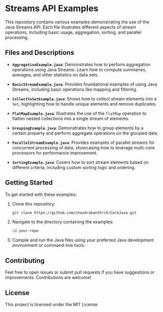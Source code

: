 # Streams API Examples

This repository contains various examples demonstrating the use of the Java Streams API. Each file illustrates different aspects of stream operations, including basic usage, aggregation, sorting, and parallel processing.

## Files and Descriptions

- **`AggregationExample.java`**: Demonstrates how to perform aggregation operations using Java Streams. Learn how to compute summaries, averages, and other statistics on data sets.

- **`BasicStreamExample.java`**: Provides foundational examples of using Java Streams, including basic operations like mapping and filtering.

- **`CollectToSetExample.java`**: Shows how to collect stream elements into a `Set`, highlighting how to handle unique elements and remove duplicates.

- **`FlatMapExample.java`**: Illustrates the use of the `flatMap` operation to flatten nested collections into a single stream of elements.

- **`GroupingExample.java`**: Demonstrates how to group elements by a certain property and perform aggregate operations on the grouped data.

- **`ParallelStreamExample.java`**: Provides examples of parallel streams for concurrent processing of data, showcasing how to leverage multi-core processors for performance improvement.

- **`SortingExample.java`**: Covers how to sort stream elements based on different criteria, including custom sorting logic and ordering.

## Getting Started

To get started with these examples:

1. Clone this repository:
    ```bash
    git clone https://github.com/chandrakanthrck/CoreJava.git
    ```

2. Navigate to the directory containing the examples:
    ```bash
    cd your-repo
    ```

3. Compile and run the Java files using your preferred Java development environment or command-line tools.

## Contributing

Feel free to open issues or submit pull requests if you have suggestions or improvements. Contributions are welcome!

## License

This project is licensed under the MIT License

